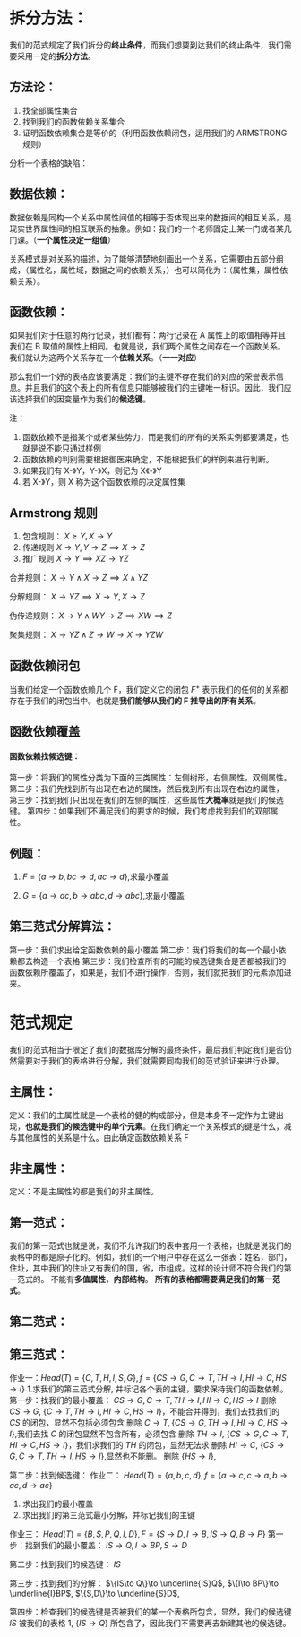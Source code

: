 
# 拆分方法：
我们的范式规定了我们拆分的**终止条件**，而我们想要到达我们的终止条件，我们需要采用一定的**拆分方法**。
## 方法论：
1. 找全部属性集合
2. 找到我们的函数依赖关系集合
3. 证明函数依赖集合是等价的（利用函数依赖闭包，运用我们的 ARMSTRONG 规则）

分析一个表格的缺陷：


## 数据依赖：
数据依赖是同构一个关系中属性间值的相等于否体现出来的数据间的相互关系，是现实世界属性间的相互联系的抽象。例如：我们的一个老师固定上某一门或者某几门课。（**一个属性决定一组值**）

关系模式是对关系的描述，为了能够清楚地刻画出一个关系，它需要由五部分组成，（属性名，属性域，数据之间的依赖关系，）也可以简化为：（属性集，属性依赖关系）。

## 函数依赖：
如果我们对于任意的两行记录，我们都有：两行记录在 A 属性上的取值相等并且我们在 B 取值的属性上相同。也就是说，我们两个属性之间存在一个函数关系。我们就认为这两个关系存在一个**依赖关系**。（**一一对应**）

那么我们一个好的表格应该要满足：我们的主键不存在我们的对应的荣誉表示信息。并且我们的这个表上的所有信息只能够被我们的主键唯一标识。因此，我们应该选择我们的因变量作为我们的**候选键**。

注：
1. 函数依赖不是指某个或者某些势力，而是我们的所有的关系实例都要满足，也就是说不能只通过样例
2. 函数依赖的判别需要根据御医来确定，不能根据我们的样例来进行判断。
3. 如果我们有 X-》Y，Y-》X，则记为 X《-》Y
4. 若 X-》Y，则 X 称为这个函数依赖的决定属性集

## Armstrong 规则
1. 包含规则：
$X\geq Y,X\to Y$
1. 传递规则
$X\to Y,Y\to Z\implies X\to Z$
1. 推广规则
$X\to Y\implies XZ\to YZ$

合并规则：
$X\to Y\land X\to Z\implies X\land YZ$

分解规则：
$X\to YZ\implies X\to Y,X\to Z$

伪传递规则：
$X\to Y\land WY\to Z \implies XW\implies Z$

聚集规则：
$X\to YZ\land Z\to W\to X\to YZW$

## 函数依赖闭包
当我们给定一个函数依赖几个 F，我们定义它的闭包 $F^{+}$ 表示我们的任何的关系都存在于我们的闭包当中。也就是**我们能够从我们的 F 推导出的所有关系**。

## 函数依赖覆盖

#### 函数依赖找候选键：
第一步：将我们的属性分类为下面的三类属性：左侧树形，右侧属性，双侧属性。
第二步：我们先找到所有出现在右边的属性，然后找到所有出现在右边的属性，
第三步：找到我们只出现在我们的左侧的属性，这些属性**大概率**就是我们的候选键。
第四步：如果我们不满足我们的要求的时候，我们考虑找到我们的双部属性。

## 例题：
1. $F=\{a\to b,bc\to d,ac\to d\}$,求最小覆盖

1. $G=\{a\to ac,b\to abc,d\to abc\}$,求最小覆盖


## 第三范式分解算法：
第一步：我们求出给定函数依赖的最小覆盖
第二步：我们将我们的每一个最小依赖都去构造一个表格
第三步：我们检查所有的可能的候选键集合是否都被我们的函数依赖所覆盖了，如果是，我们不进行操作，否则，我们就把我们的元素添加进来。

# 范式规定
我们的范式相当于限定了我们的数据库分解的最终条件，最后我们判定我们是否仍然需要对于我们的表格进行分解，我们就需要同构我们的范式验证来进行处理。

## 主属性：
定义：我们的主属性就是一个表格的健的构成部分，但是本身不一定作为主键出现，**也就是我们的候选键中的单个元素**。在我们确定一个关系模式的键是什么，减与其他属性的关系是什么。由此确定函数依赖关系 F
## 非主属性：
定义：不是主属性的都是我们的非主属性。

## 第一范式：
我们的第一范式也就是说，我们不允许我们的表中套用一个表格，也就是说我们的表格中的都是原子化的。例如，我们的一个用户中存在这么一张表：姓名，部门，住址，其中我们的住址又有我们的国，省，市组成。这样的设计师不符合我们的第一范式的。
不能有**多值属性**，**内部结构**。
**所有的表格都需要满足我们的第一范式**。

## 第二范式：


## 第三范式：



作业一：$Head(T)=\{C,T,H,I,S,G\},f=\{CS\to G,C\to T,TH\to I,HI\to C,HS\to I\}$ 
1.求我们的第三范式分解, 并标记各个表的主键，要求保持我们的函数依赖。
第一步：找我们的最小覆盖：
$CS\to G,C\to T,TH\to I,HI\to C,HS\to I$
删除 $CS\to G$, $\{C\to T,TH\to I,HI\to C,HS\to I\}$，不能合并得到，我们去找我们的 $CS$ 的闭包，显然不包括必须包含
删除 $C\to T,\{CS\to G,TH\to I,HI\to C,HS\to I\}$,我们去找 $C$ 的闭包显然不包含所有，必须包含
删除 $TH\to I$, $\{CS\to G,C\to T,HI\to C,HS\to I\}$，我们求我们的 $TH$ 的闭包，显然无法求
删除 $HI\to C$, $\{CS\to G,C\to T,TH\to I,HS\to I\}$,显然也不能删。
删除 $\{HS\to I\},$

第二步：找到候选键：
作业二：
$Head(T)=\{a,b,c,d\},f=\{a\to c,c\to a,b\to ac,d\to ac\}$

1. 求出我们的最小覆盖
2. 求出我们的第三范式最小分解，并标记我们的主键

作业三：
$Head(T)=\{B,S,P,Q,I,D\},F=\{S\to D,I\to B,IS\to Q,B\to P\}$
第一步：找到我们的最小覆盖：
$IS\to Q,I\to BP,S\to D$

第二步：找到我们的候选键：
$IS$

第三步：找到我们的分解：
$\{IS\to Q\}\to \underline{IS}Q$, $\{I\to BP\}\to \underline{I}BP$, $\{S,D\}\to \underline{S}D$, 

第四步：检查我们的候选键是否被我们的某一个表格所包含，显然，我们的候选键 $IS$ 被我们的表格 1, $\{IS\to Q\}$ 所包含了，因此我们不需要再去新建其他的候选键。